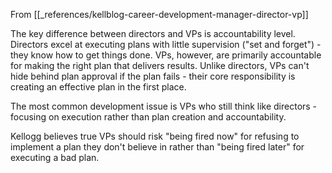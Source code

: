 

From [[_references/kellblog-career-development-manager-director-vp]]

The key difference between directors and VPs is accountability level. Directors excel at executing plans with little supervision ("set and forget") - they know how to get things done. VPs, however, are primarily accountable for making the right plan that delivers results. Unlike directors, VPs can't hide behind plan approval if the plan fails - their core responsibility is creating an effective plan in the first place.

The most common development issue is VPs who still think like directors - focusing on execution rather than plan creation and accountability.

Kellogg believes true VPs should risk "being fired now" for refusing to implement a plan they don't believe in rather than "being fired later" for executing a bad plan.

